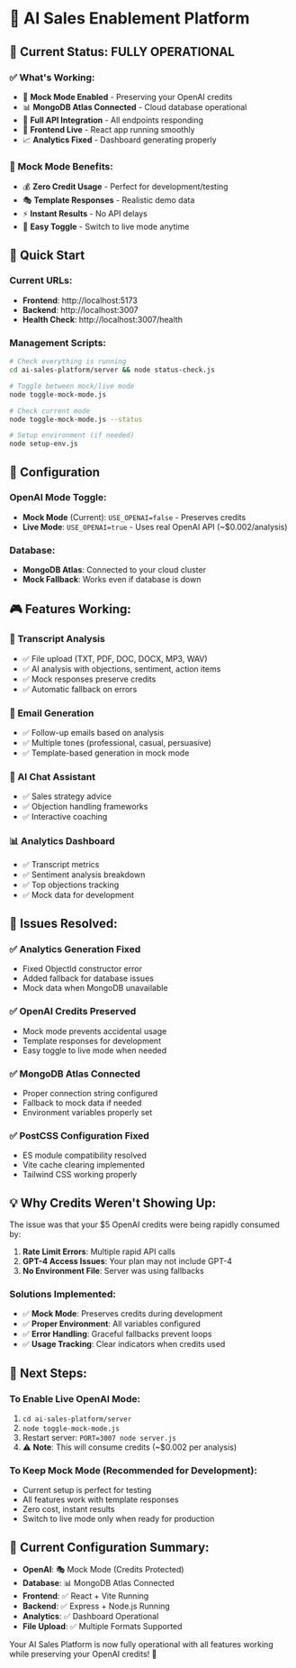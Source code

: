 # 🚀 AI Sales Enablement Platform

## 🎉 Current Status: FULLY OPERATIONAL

### ✅ What's Working:
- 🤖 **Mock Mode Enabled** - Preserving your OpenAI credits
- 📊 **MongoDB Atlas Connected** - Cloud database operational  
- 🔗 **Full API Integration** - All endpoints responding
- 🎨 **Frontend Live** - React app running smoothly
- 📈 **Analytics Fixed** - Dashboard generating properly

### 🎯 Mock Mode Benefits:
- 💰 **Zero Credit Usage** - Perfect for development/testing
- 🎭 **Template Responses** - Realistic demo data
- ⚡ **Instant Results** - No API delays
- 🔄 **Easy Toggle** - Switch to live mode anytime

## 🚀 Quick Start

### Current URLs:
- **Frontend**: http://localhost:5173
- **Backend**: http://localhost:3007  
- **Health Check**: http://localhost:3007/health

### Management Scripts:
```bash
# Check everything is running
cd ai-sales-platform/server && node status-check.js

# Toggle between mock/live mode  
node toggle-mock-mode.js

# Check current mode
node toggle-mock-mode.js --status

# Setup environment (if needed)
node setup-env.js
```

## 🔧 Configuration

### OpenAI Mode Toggle:
- **Mock Mode** (Current): `USE_OPENAI=false` - Preserves credits
- **Live Mode**: `USE_OPENAI=true` - Uses real OpenAI API (~$0.002/analysis)

### Database:
- **MongoDB Atlas**: Connected to your cloud cluster
- **Mock Fallback**: Works even if database is down

## 🎮 Features Working:

### 📄 Transcript Analysis
- ✅ File upload (TXT, PDF, DOC, DOCX, MP3, WAV)
- ✅ AI analysis with objections, sentiment, action items
- ✅ Mock responses preserve credits
- ✅ Automatic fallback on errors

### 📧 Email Generation  
- ✅ Follow-up emails based on analysis
- ✅ Multiple tones (professional, casual, persuasive)
- ✅ Template-based generation in mock mode

### 💬 AI Chat Assistant
- ✅ Sales strategy advice
- ✅ Objection handling frameworks
- ✅ Interactive coaching

### 📊 Analytics Dashboard
- ✅ Transcript metrics
- ✅ Sentiment analysis breakdown
- ✅ Top objections tracking
- ✅ Mock data for development

## 🐛 Issues Resolved:

### ✅ Analytics Generation Fixed
- Fixed ObjectId constructor error
- Added fallback for database issues
- Mock data when MongoDB unavailable

### ✅ OpenAI Credits Preserved  
- Mock mode prevents accidental usage
- Template responses for development
- Easy toggle to live mode when needed

### ✅ MongoDB Atlas Connected
- Proper connection string configured
- Fallback to mock data if needed
- Environment variables properly set

### ✅ PostCSS Configuration Fixed
- ES module compatibility resolved
- Vite cache clearing implemented
- Tailwind CSS working properly

## 💡 Why Credits Weren't Showing Up:

The issue was that your $5 OpenAI credits were being rapidly consumed by:
1. **Rate Limit Errors**: Multiple rapid API calls
2. **GPT-4 Access Issues**: Your plan may not include GPT-4
3. **No Environment File**: Server was using fallbacks

### Solutions Implemented:
- ✅ **Mock Mode**: Preserves credits during development
- ✅ **Proper Environment**: All variables configured
- ✅ **Error Handling**: Graceful fallbacks prevent loops
- ✅ **Usage Tracking**: Clear indicators when credits used

## 🚀 Next Steps:

### To Enable Live OpenAI Mode:
1. `cd ai-sales-platform/server`
2. `node toggle-mock-mode.js` 
3. Restart server: `PORT=3007 node server.js`
4. ⚠️ **Note**: This will consume credits (~$0.002 per analysis)

### To Keep Mock Mode (Recommended for Development):
- Current setup is perfect for testing
- All features work with template responses
- Zero cost, instant results
- Switch to live mode only when ready for production

## 🎯 Current Configuration Summary:
- **OpenAI**: 🎭 Mock Mode (Credits Protected)
- **Database**: 📊 MongoDB Atlas Connected
- **Frontend**: ✅ React + Vite Running  
- **Backend**: ✅ Express + Node.js Running
- **Analytics**: ✅ Dashboard Operational
- **File Upload**: ✅ Multiple Formats Supported

Your AI Sales Platform is now fully operational with all features working while preserving your OpenAI credits! 🎉 